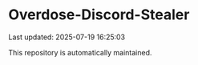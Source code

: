 # Overdose-Discord-Stealer

Last updated: 2025-07-19 16:25:03

This repository is automatically maintained.
